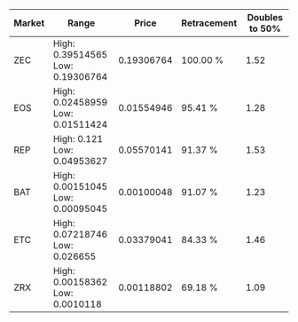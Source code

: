 | Market | Range | Price| Retracement | Doubles to 50% |
| --- | --- | --- | --- | --- |
| ZEC | High: 0.39514565<br />Low: 0.19306764 | 0.19306764 | 100.00 % | 1.52 |
| EOS | High: 0.02458959<br />Low: 0.01511424 | 0.01554946 | 95.41 % | 1.28 |
| REP | High: 0.121<br />Low: 0.04953627 | 0.05570141 | 91.37 % | 1.53 |
| BAT | High: 0.00151045<br />Low: 0.00095045 | 0.00100048 | 91.07 % | 1.23 |
| ETC | High: 0.07218746<br />Low: 0.026655 | 0.03379041 | 84.33 % | 1.46 |
| ZRX | High: 0.00158362<br />Low: 0.0010118 | 0.00118802 | 69.18 % | 1.09 |
